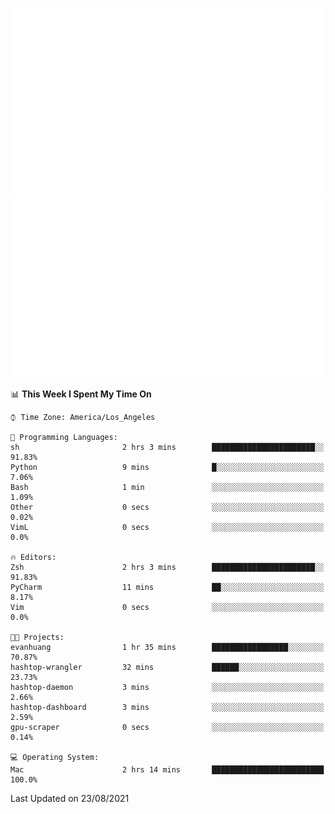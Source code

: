<a href="https://github.com/jstrieb/github-stats">
 
![](https://github.com/evanhuang117/github-stats/blob/master/generated/overview.svg)
![](https://github.com/evanhuang117/github-stats/blob/master/generated/languages.svg)

</a>

<!--START_SECTION:waka-->
📊 **This Week I Spent My Time On** 

```text
⌚︎ Time Zone: America/Los_Angeles

💬 Programming Languages: 
sh                       2 hrs 3 mins        ███████████████████████░░   91.83% 
Python                   9 mins              █░░░░░░░░░░░░░░░░░░░░░░░░   7.06% 
Bash                     1 min               ░░░░░░░░░░░░░░░░░░░░░░░░░   1.09% 
Other                    0 secs              ░░░░░░░░░░░░░░░░░░░░░░░░░   0.02% 
VimL                     0 secs              ░░░░░░░░░░░░░░░░░░░░░░░░░   0.0%

🔥 Editors: 
Zsh                      2 hrs 3 mins        ███████████████████████░░   91.83% 
PyCharm                  11 mins             ██░░░░░░░░░░░░░░░░░░░░░░░   8.17% 
Vim                      0 secs              ░░░░░░░░░░░░░░░░░░░░░░░░░   0.0%

🐱‍💻 Projects: 
evanhuang                1 hr 35 mins        █████████████████░░░░░░░░   70.87% 
hashtop-wrangler         32 mins             ██████░░░░░░░░░░░░░░░░░░░   23.73% 
hashtop-daemon           3 mins              ░░░░░░░░░░░░░░░░░░░░░░░░░   2.66% 
hashtop-dashboard        3 mins              ░░░░░░░░░░░░░░░░░░░░░░░░░   2.59% 
gpu-scraper              0 secs              ░░░░░░░░░░░░░░░░░░░░░░░░░   0.14%

💻 Operating System: 
Mac                      2 hrs 14 mins       █████████████████████████   100.0%

```


 Last Updated on 23/08/2021
<!--END_SECTION:waka-->
